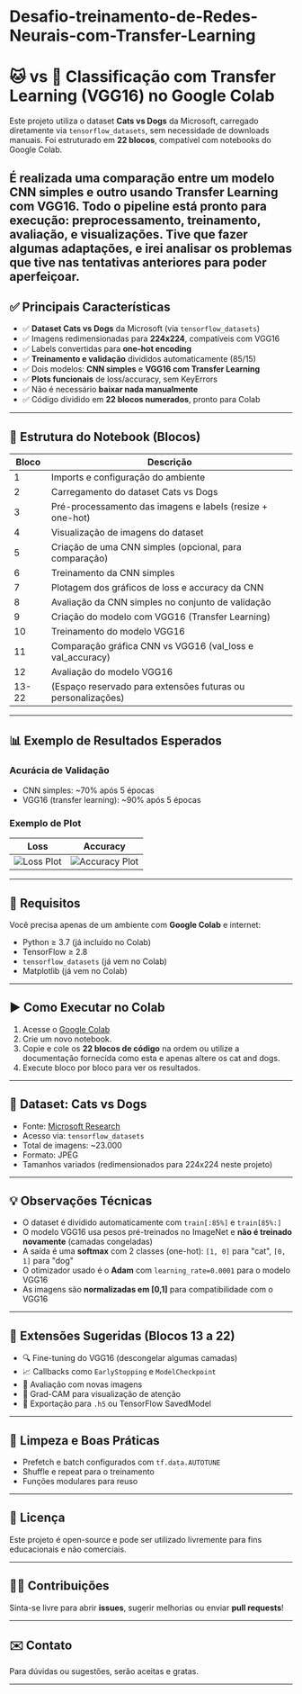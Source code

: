 # Desafio-treinamento-de-Redes-Neurais-com-Transfer-Learning
# 🐱 vs 🐶 Classificação com Transfer Learning (VGG16) no Google Colab

Este projeto utiliza o dataset **Cats vs Dogs** da Microsoft, carregado diretamente via `tensorflow_datasets`, sem necessidade de downloads manuais. Foi estruturado em **22 blocos**, compatível com notebooks do Google Colab.

É realizada uma comparação entre um modelo **CNN simples** e outro usando **Transfer Learning com VGG16**. Todo o pipeline está pronto para execução: preprocessamento, treinamento, avaliação, e visualizações.
Tive que fazer algumas adaptações, e irei analisar os problemas que tive nas tentativas anteriores para poder aperfeiçoar.
---

## ✅ Principais Características

- ✅ **Dataset Cats vs Dogs** da Microsoft (via `tensorflow_datasets`)
- ✅ Imagens redimensionadas para **224x224**, compatíveis com VGG16
- ✅ Labels convertidas para **one-hot encoding**
- ✅ **Treinamento e validação** divididos automaticamente (85/15)
- ✅ Dois modelos: **CNN simples** e **VGG16 com Transfer Learning**
- ✅ **Plots funcionais** de loss/accuracy, sem KeyErrors
- ✅ Não é necessário **baixar nada manualmente**
- ✅ Código dividido em **22 blocos numerados**, pronto para Colab

---

## 📂 Estrutura do Notebook (Blocos)

| Bloco | Descrição |
|-------|-----------|
| 1     | Imports e configuração do ambiente |
| 2     | Carregamento do dataset Cats vs Dogs |
| 3     | Pré-processamento das imagens e labels (resize + one-hot) |
| 4     | Visualização de imagens do dataset |
| 5     | Criação de uma CNN simples (opcional, para comparação) |
| 6     | Treinamento da CNN simples |
| 7     | Plotagem dos gráficos de loss e accuracy da CNN |
| 8     | Avaliação da CNN simples no conjunto de validação |
| 9     | Criação do modelo com VGG16 (Transfer Learning) |
| 10    | Treinamento do modelo VGG16 |
| 11    | Comparação gráfica CNN vs VGG16 (val_loss e val_accuracy) |
| 12    | Avaliação do modelo VGG16 |
| 13-22 | (Espaço reservado para extensões futuras ou personalizações) |

---

## 📊 Exemplo de Resultados Esperados

### Acurácia de Validação
- CNN simples: ~70% após 5 épocas
- VGG16 (transfer learning): ~90% após 5 épocas

### Exemplo de Plot
| Loss | Accuracy |
|------|----------|
| ![Loss Plot](docs/loss_plot.png) | ![Accuracy Plot](docs/accuracy_plot.png) |

---

## 🔧 Requisitos

Você precisa apenas de um ambiente com **Google Colab** e internet:

- Python ≥ 3.7 (já incluído no Colab)
- TensorFlow ≥ 2.8
- `tensorflow_datasets` (já vem no Colab)
- Matplotlib (já vem no Colab)

---

## ▶️ Como Executar no Colab

1. Acesse o [Google Colab](https://colab.research.google.com/)
2. Crie um novo notebook.
3. Copie e cole os **22 blocos de código** na ordem ou utilize a documentação fornecida como esta e apenas altere os cat and dogs.
4. Execute bloco por bloco para ver os resultados.


---

## 📁 Dataset: Cats vs Dogs

- Fonte: [Microsoft Research](https://www.microsoft.com/en-us/download/details.aspx?id=54765)
- Acesso via: `tensorflow_datasets`
- Total de imagens: ~23.000
- Formato: JPEG
- Tamanhos variados (redimensionados para 224x224 neste projeto)

---

## 💡 Observações Técnicas

- O dataset é dividido automaticamente com `train[:85%]` e `train[85%:]`
- O modelo VGG16 usa pesos pré-treinados no ImageNet e **não é treinado novamente** (camadas congeladas)
- A saída é uma **softmax** com 2 classes (one-hot): `[1, 0]` para "cat", `[0, 1]` para "dog"
- O otimizador usado é o **Adam** com `learning_rate=0.0001` para o modelo VGG16
- As imagens são **normalizadas em [0,1]** para compatibilidade com o VGG16

---

## 📌 Extensões Sugeridas (Blocos 13 a 22)

- 🔍 Fine-tuning do VGG16 (descongelar algumas camadas)
- 📈 Callbacks como `EarlyStopping` e `ModelCheckpoint`
- 🧪 Avaliação com novas imagens
- 🧠 Grad-CAM para visualização de atenção
- 🧾 Exportação para `.h5` ou TensorFlow SavedModel

---

## 🧼 Limpeza e Boas Práticas

- Prefetch e batch configurados com `tf.data.AUTOTUNE`
- Shuffle e repeat para o treinamento
- Funções modulares para reuso

---

## 📝 Licença

Este projeto é open-source e pode ser utilizado livremente para fins educacionais e não comerciais.

---

## 🙋‍♀️ Contribuições

Sinta-se livre para abrir **issues**, sugerir melhorias ou enviar **pull requests**!

---

## ✉️ Contato

Para dúvidas ou sugestões, serão aceitas e gratas.

---

